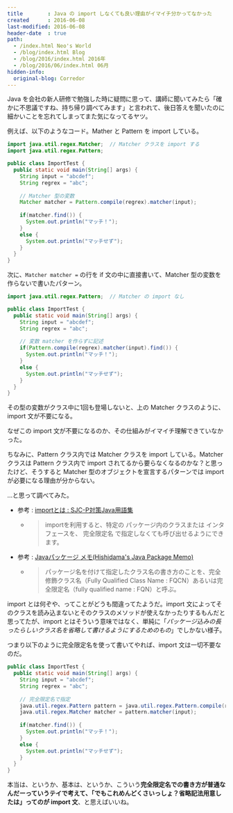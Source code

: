 ```yaml
---
title        : Java の import しなくても良い理由がイマイチ分かってなかった
created      : 2016-06-08
last-modified: 2016-06-08
header-date  : true
path:
  - /index.html Neo's World
  - /blog/index.html Blog
  - /blog/2016/index.html 2016年
  - /blog/2016/06/index.html 06月
hidden-info:
  original-blog: Corredor
---
```


Java を会社の新人研修で勉強した時に疑問に思って、講師に聞いてみたら「確かに不思議ですね、持ち帰り調べてみます」と言われて、後日答えを聞いたのに細かいことを忘れてしまってまた気になってるヤツ。

例えば、以下のようなコード。Mather と Pattern を import している。

```java
import java.util.regex.Matcher;  // Matcher クラスを import する
import java.util.regex.Pattern;

public class ImportTest {
  public static void main(String[] args) {
    String input = "abcdef";
    String regrex = "abc";
    
    // Matcher 型の変数
    Matcher matcher = Pattern.compile(regrex).matcher(input);
    
    if(matcher.find()) {
      System.out.println("マッチ！");
    }
    else {
      System.out.println("マッチせず");
    }
  }
}
```

次に、`Matcher matcher =` の行を if 文の中に直接書いて、Matcher 型の変数を作らないで書いたパターン。

```java
import java.util.regex.Pattern;  // Matcher の import なし

public class ImportTest {
  public static void main(String[] args) {
    String input = "abcdef";
    String regrex = "abc";
    
    // 変数 matcher を作らずに記述
    if(Pattern.compile(regrex).matcher(input).find()) {
      System.out.println("マッチ！");
    }
    else {
      System.out.println("マッチせず");
    }
  }
}
```

その型の変数がクラス中に1回も登場しないと、上の Matcher クラスのように、import 文が不要になる。

なぜこの import 文が不要になるのか、その仕組みがイマイチ理解できていなかった。

ちなみに、Pattern クラス内では Matcher クラスを import している。Matcher クラスは Pattern クラス内で import されてるから要らなくなるのかな？と思ったけど、そうすると Matcher 型のオブジェクトを宣言するパターンでは import が必要になる理由が分からない。

…と思って調べてみた。

- 参考 : [importとは : SJC-P対策Java用語集](http://sjc-p.obx21.com/word/ei/import.html)
  - > importを利用すると、特定の パッケージ内のクラスまたは インタフェースを、 完全限定名 で指定しなくても呼び出せるようにできます。
- 参考 : [Javaパッケージ メモ(Hishidama's Java Package Memo)](http://www.ne.jp/asahi/hishidama/home/tech/java/package.html)
  - > パッケージ名を付けて指定したクラス名の書き方のことを、完全修飾クラス名（Fully Qualified Class Name : FQCN）あるいは完全限定名（fully qualified name : FQN）と呼ぶ。

import とは何ぞや、ってことがどうも間違ってたようだ。import 文によってそのクラスを読み込まないとそのクラスのメソッドが使えなかったりするもんだと思ってたが、import とはそういう意味ではなく、単純に「*パッケージ込みの長ったらしいクラス名を省略して書けるようにするためのもの*」でしかない様子。

つまり以下のように完全限定名を使って書いてやれば、import 文は一切不要なのだ。

```java
public class ImportTest {
  public static void main(String[] args) {
    String input = "abcdef";
    String regrex = "abc";
    
    // 完全限定名で指定
    java.util.regex.Pattern pattern = java.util.regex.Pattern.compile(regrex);
    java.util.regex.Matcher matcher = pattern.matcher(input);
    
    if(matcher.find()) {
      System.out.println("マッチ！");
    }
    else {
      System.out.println("マッチせず");
    }
  }
}
```

本当は、というか、基本は、というか、こういう**完全限定名での書き方が普通なんだーっていうテイで考えて、「でもこれめんどくさいっしょ？省略記法用意したは」ってのが import 文**、と思えばいいね。
